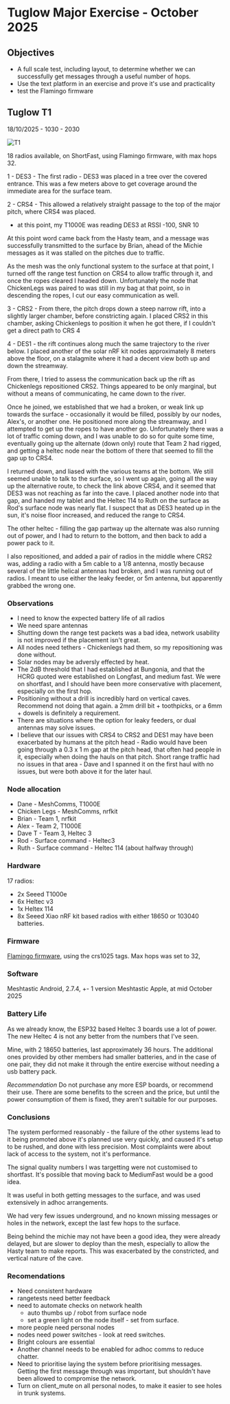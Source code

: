 # Tuglow Major Exercise - October 2025

## Objectives
- A full scale test, including layout, to determine whether we can successfully get messages through a useful number of hops.
- Use the text platform in an exercise and prove it's use and practicality
- test the Flamingo firmware

## Tuglow T1


18/10/2025 - 1030 - 2030 

![T1](./images/Tuglow_T1.jpg)

18 radios available, on ShortFast, using Flamingo firmware, with max hops 32. 

1 - DES3 - The first radio - DES3 was placed in a tree over the covered entrance. This was a few meters above to get coverage around the immediate area for the surface team. 

2 - CRS4 - This allowed a relatively straight passage to the top of the major pitch, where CRS4 was placed.
  - at this point, my T1000E was reading DES3 at RSSI -100, SNR 10

At this point word came back from the Hasty team, and a message was successfully transmitted to the surface by Brian, ahead of the Michie messages as it was stalled on the pitches due to traffic.

As the mesh was the only functional system to the surface at that point, I turned off the range test function on CRS4 to allow traffic through it, and once the ropes cleared I headed down. Unfortunately the node that ChickenLegs was paired to was still in my bag at that point, so in descending the ropes, I cut our easy communication as well. 

3 - CRS2 - From there, the pitch drops down a steep narrow rift, into a slightly larger chamber, before constricting again. I placed CRS2 in this chamber, asking Chickenlegs to position it when he got there, if I couldn't get a direct path to CRS 4 

4 - DES1 - the rift continues along much the same trajectory to the river below. I placed another of the solar nRF kit nodes approximately 8 meters above the floor, on a stalagmite where it had a decent view both up and down the streamway.

From there, I tried to assess the communication back up the rift as Chickenlegs repositioned CRS2. Things appeared to be only marginal, but without a means of communicating, he came down to the river. 

Once he joined, we established that we had a broken, or weak link up towards the surface - occasionally it would be filled, possibly by our nodes, Alex's, or another one. He positioned more along the streamway, and I attempted to get up the ropes to have another go. Unfortunately there was a lot of traffic coming down, and I was unable to do so for quite some time, eventually going up the alternate (down only) route that Team 2 had rigged, and getting a heltec node near the bottom of there that seemed to fill the gap up to CRS4.

I returned down, and liased with the various teams at the bottom.
We still seemed unable to talk to the surface, so I went up again, going all the way up the alternative route, to check the link above CRS4, and it seemed that DES3 was not reaching as far into the cave. I placed another node into that gap, and handed my tablet and the Heltec 114 to Ruth on the surface as Rod's surface node was nearly flat. 
I suspect that as DES3 heated up in the sun, it's noise floor increased, and reduced the range to CRS4. 

The other heltec - filling the gap partway up the alternate was also running out of power, and I had to return to the bottom, and then back to add a power pack to it. 

I also repositioned, and added a pair of radios in the middle where CRS2 was, adding a radio with a     5m cable to a 1/8 antenna, mostly because several of the little helical antennas had broken, and I was running out of radios. I meant to use either the leaky feeder, or 5m antenna, but apparently grabbed the wrong one.

### Observations 
- I need to know the expected battery life of all radios
- We need spare antennas 
- Shutting down the range test packets was a bad idea, network usability is not improved if the placement isn't great. 
- All nodes need tethers - Chickenlegs had them, so my repositioning was done without. 
- Solar nodes may be adversly effected by heat.
- The 2dB threshold that I had established at Bungonia, and that the HCRG quoted were established on Longfast, and medium fast. We were on shortfast, and I should have been more conservative with placement, especially on the first hop.
- Positioning without a drill is incredibly hard on vertical caves. Recommend not doing that again. a 2mm drill bit + toothpicks, or a 6mm + dowels is definitely a requirement.
- There are situations where the option for leaky feeders, or dual antennas may solve issues. 
- I believe that our issues with CRS4 to CRS2 and DES1 may have been exacerbated by humans at the pitch head - Radio would have been going through a 0.3 x 1 m gap at the pitch head, that often had people in it, especially when doing the hauls on that pitch. Short range traffic had no issues in that area - Dave and I spanned it on the first haul with no issues, but were both above it for the later haul.





### Node allocation 
- Dane - MeshComms, T1000E
- Chicken Legs - MeshComms, nrfkit
- Brian - Team 1, nrfkit 
- Alex - Team 2, T1000E
- Dave T - Team 3, Heltec 3
- Rod - Surface command - Heltec3
- Ruth - Surface command - Heltec 114 (about halfway through)

### Hardware 
17 radios:
- 2x Seeed T1000e 
- 6x Heltec v3
- 1x Heltex 114 
- 8x Seeed Xiao nRF kit based radios with either 18650 or 103040 batteries.

### Firmware
[Flamingo firmware](https://github.com/DaneEvans/Flamingo-Firmware), using the crs1025 tags. 
Max hops was set to 32, 

### Software
Meshtastic Android, 2.7.4, +- 1 version
Meshtastic Apple, at mid October 2025


### Battery Life
As we already know, the ESP32 based Heltec 3 boards use a lot of power.
The new Heltec 4 is not any better from the numbers that I've seen.

Mine, with 2 18650 batteries, last approximately 36 hours.
The additional ones provided by other members had smaller batteries, and in the case of one pair, they did not make it through the entire exercise without needing a usb battery pack.

*Recommendation* Do not purchase any more ESP boards, or recommend their use. There are some benefits to the screen and the price, but until the power consumption of them is fixed, they aren't suitable for our purposes.

### Conclusions
The system performed reasonably - the failure of the other systems lead to it being promoted above it's planned use very quickly, and caused it's setup to be rushed, and done with less precision. Most complaints were about lack of access to the system, not it's performance.

The signal quality numbers I was targetting were not customised to shortfast. It's possible that moving back to MediumFast would be a good idea. 

It was useful in both getting messages to the surface, and was used extensively in adhoc arrangements.

We had very few issues underground, and no known missing messages or holes in the network, except the last few hops to the surface. 

Being behind the michie may not have been a good idea, they were already delayed, but are slower to deploy than the mesh, especially to allow the Hasty team to make reports. This was exacerbated by the constricted, and vertical nature of the cave.

### Recomendations 
- Need consistent hardware 
- rangetests need better feedback 
- need to automate checks on network health 
    - auto thumbs up / robot from surface node
    - set a green light on the node itself - set from surface. 
- more people need personal nodes
- nodes need power switches - look at reed switches. 
- Bright colours are essential
- Another channel needs to be enabled for adhoc comms to reduce chatter. 
- Need to prioritise laying the system before prioritising messages. Getting the first message through was important, but shouldn't have been allowed to compromise the network.
- Turn on client_mute on all personal nodes, to make it easier to see holes in trunk systems. 